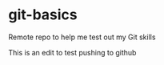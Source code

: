# git-basics
Remote repo to help me test out my Git skills

This is an edit to test pushing to github
